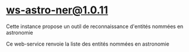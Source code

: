 # ws-astro-ner@1.0.11

Cette instance propose un outil de reconnaissance d'entités nommées en astronomie

Ce web-service renvoie la liste des entités nommées en astronomie
